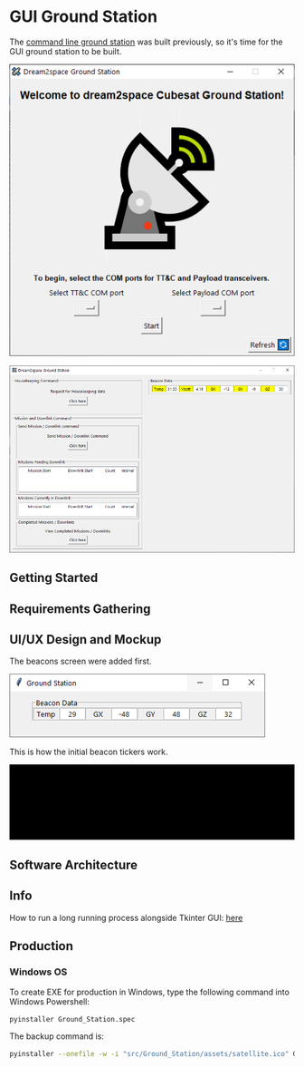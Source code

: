 # GUI Ground Station

The [command line ground station](https://github.com/huiminlim/ground_stn) was built previously, so it's time for the GUI ground station to be built.

![Ground Station Start Page](images/gui-front.png)

![Ground Station Dashboard](images/gui-panel.png)

## Getting Started

## Requirements Gathering

## UI/UX Design and Mockup

The beacons screen were added first.

![Beacons](images/beacons.png)

This is how the initial beacon tickers work.

![Beacon GUI](images/beacon.gif)

## Software Architecture

## Info

How to run a long running process alongside Tkinter GUI: [here](https://zetcode.com/articles/tkinterlongruntask/)

## Production

### Windows OS

To create EXE for production in Windows, type the following command into Windows Powershell:

```bash
pyinstaller Ground_Station.spec
```

The backup command is:

```bash
pyinstaller --onefile -w -i "src/Ground_Station/assets/satellite.ico" Ground_Station.py
```
